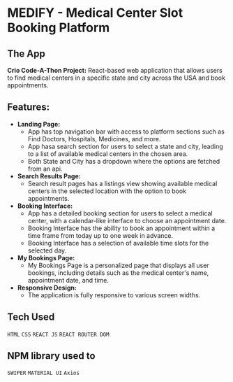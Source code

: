 # MEDIFY - Medical Center Slot Booking Platform
## The App

**Crio Code-A-Thon Project:** React-based web application that allows users to find medical centers in a specific state and city across the USA and book appointments.

## Features:
- **Landing Page:**
    - App has top navigation bar with access to platform sections such as Find Doctors, Hospitals, Medicines, and more.
    - App hasa  search section for users to select a state and city, leading to a list of available medical centers in the chosen area.
    - Both State and City has a dropdown where the options are fetched from an api.
- **Search Results Page:**
    - Search result pages has a listings view showing available medical centers in the selected location with the option to book appointments.
- **Booking Interface:**
    - App has a detailed booking section for users to select a medical center, with a calendar-like interface to choose an appointment date.
    - Booking Interface has the ability to book an appointment within a time frame from today up to one week in advance.
    - Booking Interface has a selection of available time slots for the selected day.
- **My Bookings Page:**
    - My Bookings Page is a personalized page that displays all user bookings, including details such as the medical center's name, appointment date, and time.
- **Responsive Design:**
    - The application is fully responsive to various screen widths.


## Tech Used

`HTML`
`CSS`
`REACT JS`
`REACT ROUTER DOM`

## NPM library used to

`SWIPER`
`MATERIAL UI`
`Axios`

